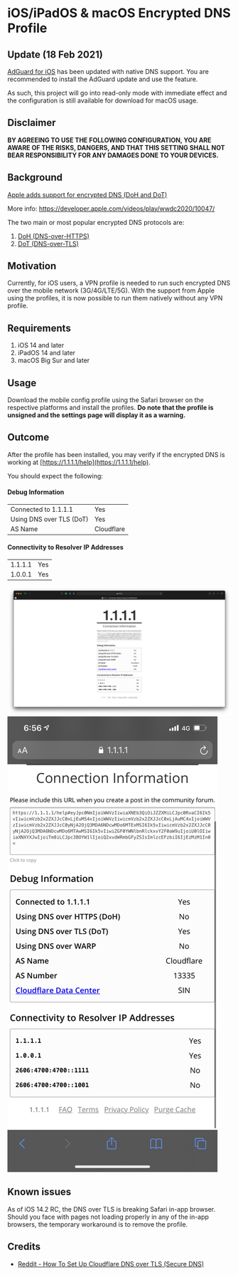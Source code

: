 # iOS/iPadOS & macOS Encrypted DNS Profile

## Update (18 Feb 2021)

[AdGuard for iOS](https://apps.apple.com/app/apple-store/id1047223162) has been updated with native DNS support. You are recommended to install the AdGuard update and use the feature.

As such, this project will go into read-only mode with immediate effect and the configuration is still available for download for macOS usage.

## Disclaimer

**BY AGREEING TO USE THE FOLLOWING CONFIGURATION, YOU ARE AWARE OF THE RISKS, DANGERS, AND THAT THIS SETTING SHALL NOT BEAR RESPONSIBILITY FOR ANY DAMAGES DONE TO YOUR DEVICES.**

## Background

[Apple adds support for encrypted DNS (DoH and DoT)](https://www.zdnet.com/article/apple-adds-support-for-encrypted-dns-doh-and-dot/)

More info: https://developer.apple.com/videos/play/wwdc2020/10047/

The two main or most popular encrypted DNS protocols are:

1. [DoH (DNS-over-HTTPS)](https://en.wikipedia.org/wiki/DNS_over_HTTPS)
2. [DoT (DNS-over-TLS)](https://en.wikipedia.org/wiki/DNS_over_TLS)

## Motivation

Currently, for iOS users, a VPN profile is needed to run such encrypted DNS over the mobile network (3G/4G/LTE/5G). With the support from Apple using the profiles, it is now possible to run them natively without any VPN profile.

## Requirements

1. iOS 14 and later
2. iPadOS 14 and later
3. macOS Big Sur and later

## Usage

Download the mobile config profile using the Safari browser on the respective platforms and install the profiles. **Do note that the profile is unsigned and the settings page will display it as a warning.**

## Outcome

After the profile has been installed, you may verify if the encrypted DNS is working at [https://1.1.1.1/help](https://1.1.1.1/help).

You should expect the following:

#### Debug Information

|                          |            |
| ------------------------ | ---------- |
| Connected to 1.1.1.1     | Yes        |
| Using DNS over TLS (DoT) | Yes        |
| AS Name                  | Cloudflare |

#### Connectivity to Resolver IP Addresses

|         |     |
| ------- | --- |
| 1.1.1.1 | Yes |
| 1.0.0.1 | Yes |

![](<./Cloudflare%20DoT%20(Desktop).png>)
![](<./Cloudflare%20DoT%20(Mobile).jpeg>)

## Known issues

As of iOS 14.2 RC, the DNS over TLS is breaking Safari in-app browser. Should you face with pages not loading properly in any of the in-app browsers, the temporary workaround is to remove the profile.

## Credits

- [Reddit - How To Set Up Cloudflare DNS over TLS (Secure DNS)](https://www.reddit.com/r/MacOSBeta/comments/i21e59/how_to_set_up_cloudflare_dns_over_tls_secure_dns/)
